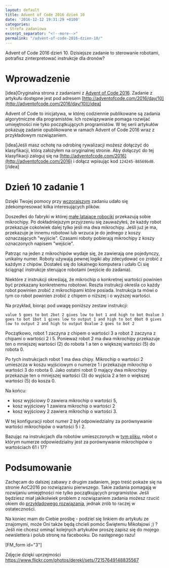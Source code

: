 ```yaml
---
layout: default
title: Advent of Code 2016 dzień 10
date: '2016-12-12 19:31:29 +0100'
categories:
- Strefa zadaniowa
excerpt_separator: "<!--more-->"
permalink: "/advent-of-code-2016-dzien-10/"
---
```

Advent of Code 2016 dzień 10. Dzisiejsze zadanie to sterowanie robotami, potrafisz zinterpretować instrukcje dla dronów?

# Wprowadzenie
  
[idea]Oryginalna strona z zadaniami z [Advent of Code 2016](http://adventofcode.com/2016). Zadanie z artykułu dostępne jest pod adresem [http://adventofcode.com/2016/day/10](http://adventofcode.com/2016/day/10)[/idea]

Advent of Code to inicjatywa, w której codziennie publikowane są zadania algorytmiczne dla programistów. Ich rozwiązywanie pomaga rozwijać umiejętności nie tyko początkujących programistów. W tej serii artykułów pokazuję zadanie opublikowane w ramach Advent of Code 2016 wraz z przykładowym rozwiązaniem.

[idea]Jeśli masz ochotę na odrobinę rywalizacji możesz dołączyć do klasyfikacji, którą założyłem na oryginalnej stronie. Aby dołączyć do tej klasyfikacji zaloguj się na [http://adventofcode.com/2016](http://adventofcode.com/2016) i dołącz wpisując kod `124245-88569bd0`.[/idea]

# Dzień 10 zadanie 1
  
Dzięki Twojej pomocy przy [wczorajszym](http://www.samouczekprogramisty.pl/advent-of-code-2016-dzien-9/) zadaniu udało się zdekompresować kilka interesujących plików.

Doszedłeś do fabryki w której [małe latające robociki](https://www.youtube.com/watch?v=JnkMyfQ5YfY&t=40) przekazują sobie mikrochipy. Po dokładniejszym przyjrzeniu się zauważyłeś, że każdy robot przekazuje cokolwiek dalej tylko jeśli ma dwa mikrochipy. Jeśli już je ma, przekazuje je innemu robotowi lub wrzuca je do jednego z koszy oznaczających "wyjście". Czasami roboty pobierają mikrochipy z koszy oznaczonych napisem "wejście".

Patrząc na jeden z mikrochipów wydaje się, że zawierają one pojedynczy, unikalny numer. Roboty używają pewnej logiki aby zdecydować co zrobić z każdym z chipów. Dostałeś się do lokalnego komputera i udało Ci się ściągnąć instrukcje sterujące robotami (wejście do zadania).

Niektóre z instrukcji określają, że mikrochip o konkretnej wartości powinien być przekazany konkretnemu robotowi. Reszta instrukcji określa co każdy robot powinien zrobić z mikrochipami które posiada. Instrukcja ta mówi o tym co robot powinien zrobić z chipem o niższej i o wyższej wartości.

Na przykład, biorąc pod uwagę poniższy zestaw instrukcji:

    value 5 goes to bot 2bot 2 gives low to bot 1 and high to bot 0value 3 goes to bot 1bot 1 gives low to output 1 and high to bot 0bot 0 gives low to output 2 and high to output 0value 2 goes to bot 2

  
Początkowo, robot 1 zaczyna z chipem o wartości 3 a robot 2 zaczyna z chipami o wartości 2 i 5. Ponieważ robot 2 ma dwa mikrochipy przekazuje ten o mniejszej wartości (2) do robota 1 a ten o większej wartości (5) do robota 0.

Po tych instrukcjach robot 1 ma dwa chipy. Mikrochip o wartości 2 umieszcza w koszu wyjściowym o numerze 1 i przekazuje mikrochip o wartości 3 do robota 0. Jako ostatni robot 0 mający dwa mikrochipy przekazuje ten o mniejszej wartości (3) do wyjścia 2 a ten o większej wartości (5) do kosza 0.

Na końcu:

- kosz wyjściowy 0 zawiera mikrochip o wartości 5,
- kosz wyjściowy 1 zawiera mikrochip o wartości 2
- kosz wyjściowy 2 zawiera mikrochip o wartości 3.
  
  
W tej konfiguracji robot numer 2 był odpowiedzialny za porównywanie wartości mikrochipów o wartości 5 i 2.

Bazując na instrukcjach dla robotów umieszczonych w [tym pliku](https://raw.githubusercontent.com/SamouczekProgramisty/StrefaZadaniowaSamouka/master/05_aoc_2016/src/main/test/resources/day10_input.txt), robot o którym numerze odpowiedzialny jest za porównywanie mikrochipów o wartościach 61 i 17?

# Podsumowanie
  
Zachęcam do dalszej zabawy z drugim zadaniem, jego treść pokaże się na stronie AoC2016 po rozwiązaniu pierwszego. Takie zadania pomagają w rozwijaniu umiejętności nie tylko początkujących programistów. Jeśli będziesz miał jakikolwiek problem z rozwiązaniem zadania możesz rzucić okiem do [przykładowego rozwiązania](https://github.com/SamouczekProgramisty/StrefaZadaniowaSamouka/tree/master/05_aoc_2016/src/main/java/pl/samouczekprogramisty/szs/aoc2016/day10), jednak zrób to raczej w ostateczności.

Na koniec mam do Ciebie prośbę - podziel się linkiem do artykułu ze znajomymi, może Oni także będą chcieli pomóc Świętemu Mikołajowi ;) ? Jeśli nie chcesz ominąć kolejnych artykułów proszę zapisz się do mojego newslettera i polub stronę na facebooku. Do następnego razu!

[FM\_form id="3"]

Zdjęcie dzięki uprzejmości https://www.flickr.com/photos/derekl/sets/72157649148835567

